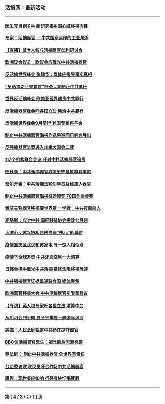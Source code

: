 ### 活摘网：最新活动
---
#### [医生充当刽子手 新研究揭中国心脏移植内幕](../../pages/nf5883/n13772291.md?08300430) 
#### [专家：活摘器官──中共国家运作的工业屠杀](../../pages/nf5883/n13761178.md?08300430) 
#### [【直播】普世人权与活摘器官牟利研讨会](../../pages/nf5883/n13425146.md?08300430) 
#### [欧洲议会议员：欧议会应曝光中共活摘器官](../../pages/nf5883/n13336571.md?08300430) 
#### [反活摘世界峰会 张锦华：媒体应报导事实真相](../../pages/nf5883/n13278502.md?08300430) 
#### [“反活摘之世界宣言”吁全人类制止中共暴行](../../pages/nf5883/n13259730.md?08300430) 
#### [世界反活摘峰会 欧美亚医界谴责中共罪行](../../pages/nf5883/n13253550.md?08300430) 
#### [反活摘器官峰会吁各国立法 惩治中共暴行](../../pages/nf5883/n13245052.md?08300430) 
#### [反活摘世界峰会9月举行 19国专家将与会](../../pages/nf5883/n13201492.md?08300430) 
#### [制止中共活摘器官海报作品将巡回日韩台展出](../../pages/nf5883/n13177791.md?08300430) 
#### [反强摘器官法案进入加拿大国会二读](../../pages/nf5883/n13033450.md?08300430) 
#### [117个机构联合会议 吁对中共活摘器官追责](../../pages/nf5883/n12775087.md?08300430) 
#### [田秋堇：中共活摘器官残忍恐怖是铁铮铮事实](../../pages/nf5883/n12702148.md?08300430) 
#### [吾尔开希：中共活摘法轮功学员及维族人器官](../../pages/nf5883/n12693197.md?08300430) 
#### [制止中共活摘器官海报征选颁奖 70国作品参赛](../../pages/nf5883/n12692050.md?08300430) 
#### [黄洁夫称器官移植要世界第一 学者：中共按需杀人](../../pages/nf5883/n12572329.md?08300430) 
#### [麦塔斯：应对中共 国际移植协会需改七原则](../../pages/nf5883/n12514711.md?08300430) 
#### [玉清心：武汉协和医院高调“换心”的幕后](../../pages/nf5883/n12298730.md?08300430) 
#### [疫情重灾区武汉和苏家屯 有一惊人相似点](../../pages/nf5883/n12150824.md?08300430) 
#### [疫情下全球追责 中共还面临另一大清算](../../pages/nf5883/n12070397.md?08300430) 
#### [日韩台携手曝光中共活摘 推修法阻移植旅游](../../pages/nf5883/n11712046.md?08300430) 
#### [中共强摘器官证据呈递联合国 媒体聚焦](../../pages/nf5883/n11546426.md?08300430) 
#### [欧洲器官移植大会 中共活摘器官引专家热议](../../pages/nf5883/n11539095.md?08300430) 
#### [【专访】英人权专家吁各国立法 清算中共](../../pages/nf5883/n11367315.md?08300430) 
#### [从川习会到伊朗 五分钟掌握一周国际风云](../../pages/nf5883/n11338520.md?08300430) 
#### [美媒：人民法庭裁定中共仍在掠夺器官](../../pages/nf5883/n11334897.md?08300430) 
#### [BBC访活摘器官医生：被洗脑后无罪恶感](../../pages/nf5883/n11335935.md?08300430) 
#### [英法庭： 制止中共活摘器官 全世界有责任](../../pages/nf5883/n11330691.md?08300430) 
#### [台监委访欧 欧议员吁合作反中共活摘器官](../../pages/nf5883/n11109190.md?08300430) 
#### [唐恩：现世报应如响 行恶者快忏悔赎罪](../../pages/nf5883/n11104016.md?08300430) 

---
#### 第 [ [4](./4.md?08300430) / [3](./3.md?08300430) / [2](./2.md?08300430) / [1](./1.md?08300430) ] 页
